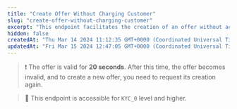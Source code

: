 ```yaml
---
title: "Create Offer Without Charging Customer"
slug: "create-offer-without-charging-customer"
excerpt: "This endpoint facilitates the creation of an offer without actually charging the customer. It is useful when generating preliminary details of a transaction or payment operation.  Instructions for using the endpoint are available [here](../docs/payin-offer.md)."
hidden: false
createdAt: "Thu Mar 14 2024 11:12:35 GMT+0000 (Coordinated Universal Time)"
updatedAt: "Fri Mar 15 2024 12:47:05 GMT+0000 (Coordinated Universal Time)"
---
```

> ❗️ The offer is valid for **20 seconds**. After this time, the offer becomes invalid, and to create a new offer, you need to request its creation again.

> 📘 This endpoint is accessible for `KYC_0` level and higher.
